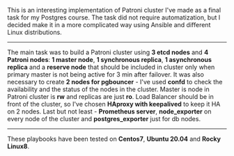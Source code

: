 This is an interesting implementation of Patroni cluster I've made as a final task for my Postgres course. The task did not require automatization, but I decided make it in a more complicated way using Ansible and different Linux distributions.

***
The main task was to build a Patroni cluster using **3 etcd nodes** and **4 Patroni nodes**: **1 master node**, **1 synchronous replica**, **1 asynchronous replica** and a **reserve node** that should be included in cluster only when primary master is not being active for 3 min after failover.
It was also necessary to create **2 nodes for pgbouncer** - I've used **confd** to check the availability and the status of the nodes in the cluster. 
Master is node in Patroni cluster is **rw** and replicas are just **ro**. Load Balancer should be in front of the cluster, so I've chosen **HAproxy with keepalived** to keep it HA on 2 nodes. 
Last but not least - **Prometheus server**, **node_exporter** on every node of the cluster and **postgres_exporter** just for db nodes.
***

These playbooks have been tested on **Centos7**, **Ubuntu 20.04** and **Rocky Linux8**.
